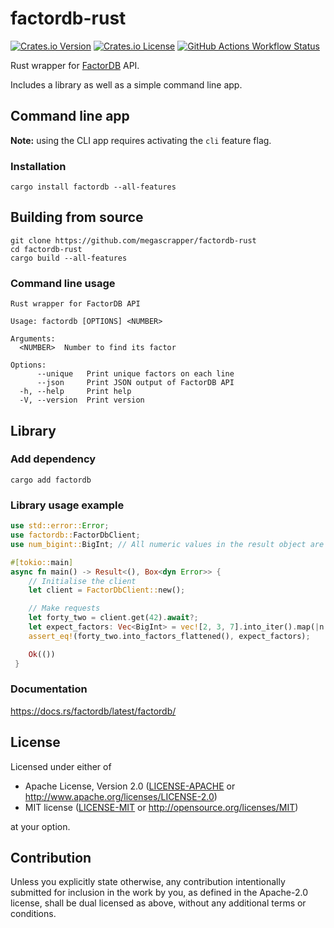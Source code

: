 # factordb-rust

[![Crates.io Version](https://img.shields.io/crates/v/factordb?style=flat-square)](https://crates.io/crates/factordb)
[![Crates.io License](https://img.shields.io/crates/l/factordb?style=flat-square)](#license)
[![GitHub Actions Workflow Status](https://img.shields.io/github/actions/workflow/status/megascrapper/factordb-rust/build.yml?style=flat-square)
](https://github.com/megascrapper/factordb-rust/actions/workflows/build.yml)

Rust wrapper for [FactorDB](http://factordb.com/) API.

Includes a library as well as a simple command line app.

## Command line app

**Note:** using the CLI app requires activating the `cli` feature flag.

### Installation

```
cargo install factordb --all-features
```

## Building from source

```
git clone https://github.com/megascrapper/factordb-rust
cd factordb-rust
cargo build --all-features
```

### Command line usage

```
Rust wrapper for FactorDB API

Usage: factordb [OPTIONS] <NUMBER>

Arguments:
  <NUMBER>  Number to find its factor

Options:
      --unique   Print unique factors on each line
      --json     Print JSON output of FactorDB API
  -h, --help     Print help
  -V, --version  Print version
```

## Library

### Add dependency

```
cargo add factordb
```

### Library usage example

```rust
use std::error::Error;
use factordb::FactorDbClient;
use num_bigint::BigInt; // All numeric values in the result object are of this type

#[tokio::main]
async fn main() -> Result<(), Box<dyn Error>> {
    // Initialise the client
    let client = FactorDbClient::new();

    // Make requests
    let forty_two = client.get(42).await?;
    let expect_factors: Vec<BigInt> = vec![2, 3, 7].into_iter().map(|n| BigInt::from(n)).collect();
    assert_eq!(forty_two.into_factors_flattened(), expect_factors);

    Ok(())
 }
```

### Documentation

<https://docs.rs/factordb/latest/factordb/>

## License

Licensed under either of

- Apache License, Version 2.0 ([LICENSE-APACHE](LICENSE-APACHE) or <http://www.apache.org/licenses/LICENSE-2.0>)
- MIT license ([LICENSE-MIT](LICENSE-MIT) or <http://opensource.org/licenses/MIT>)

at your option.

## Contribution

Unless you explicitly state otherwise, any contribution intentionally submitted
for inclusion in the work by you, as defined in the Apache-2.0 license, shall be
dual licensed as above, without any additional terms or conditions.
